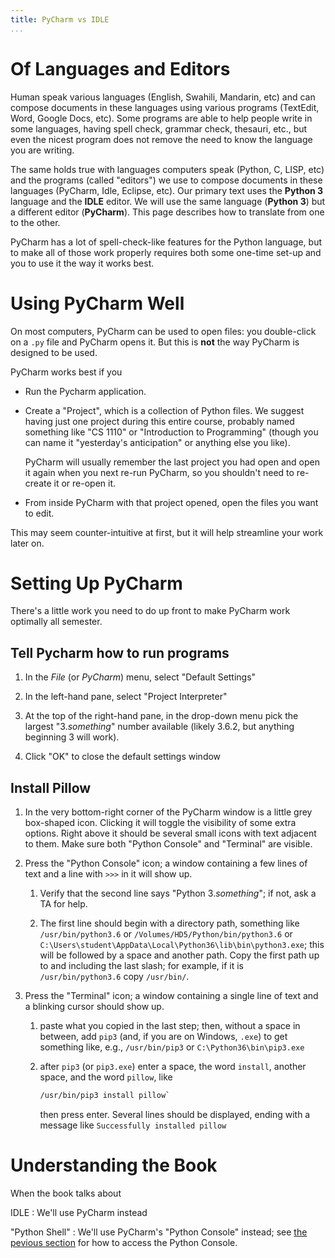 ```yaml
---
title: PyCharm vs IDLE
...
```


# Of Languages and Editors

Human speak various languages (English, Swahili, Mandarin, etc) and can compose documents in these languages using various programs (TextEdit, Word, Google Docs, etc).
Some programs are able to help people write in some languages, having spell check, grammar check, thesauri, etc., but even the nicest program does not remove the need to know the language you are writing.

The same holds true with languages computers speak (Python, C, LISP, etc)
and the programs (called "editors") we use to compose documents in these languages (PyCharm, Idle, Eclipse, etc).
Our primary text uses the **Python 3** language and the **IDLE** editor.
We will use the same language (**Python 3**) but a different editor (**PyCharm**).
This page describes how to translate from one to the other.

PyCharm has a lot of spell-check-like features for the Python language, but to make all of those work properly requires both some one-time set-up and you to use it the way it works best.

# Using PyCharm Well

On most computers, PyCharm can be used to open files: you double-click on a `.py` file and PyCharm opens it.  But this is **not** the way PyCharm is designed to be used.

PyCharm works best if you

- Run the Pycharm application.

- Create a "Project", which is a collection of Python files.  We suggest having just one project during this entire course, probably named something like "CS 1110" or "Introduction to Programming" (though you can name it "yesterday's anticipation" or anything else you like).
    
    PyCharm will usually remember the last project you had open and open it again when you next re-run PyCharm, so you shouldn't need to re-create it or re-open it.
    
- From inside PyCharm with that project opened, open the files you want to edit. 

This may seem counter-intuitive at first, but it will help streamline your work later on.

# Setting Up PyCharm

There's a little work you need to do up front to make PyCharm work optimally all semester.

## Tell Pycharm how to run programs

1. In the *File* (or *PyCharm*) menu, select "Default Settings"

2. In the left-hand pane, select "Project Interpreter"

3. At the top of the right-hand pane, in the drop-down menu pick the largest "3.*something*" number available (likely 3.6.2, but anything beginning 3 will work).

4. Click "OK" to close the default settings window

## Install Pillow

1. In the very bottom-right corner of the PyCharm window is  a little grey box-shaped icon.  Clicking it will toggle the visibility of some extra options.  Right above it should be several small icons with text adjacent to them.  Make sure both "Python Console" and "Terminal" are visible.

1. Press the "Python Console" icon; a window containing a few lines of text and a line with `>>>` in it will show up.

    1.  Verify that the second line says "Python 3.*something*"; if not, ask a TA for help.

    1.  The first line should begin with a directory path, something like `/usr/bin/python3.6` or `/Volumes/HD5/Python/bin/python3.6` or `C:\Users\student\AppData\Local\Python36\lib\bin\python3.exe`; this will be followed by a space and another path.
        Copy the first path up to and including the last slash; for example, if it is `/usr/bin/python3.6` copy `/usr/bin/`.

1.  Press the "Terminal" icon; a window containing a single line of text and a blinking cursor should show up.

    1. paste what you copied in the last step; then, without a space in between, add `pip3` (and, if you are on Windows, `.exe`) to get something like, e.g., `/usr/bin/pip3` or `C:\Python36\bin\pip3.exe`

    2. after `pip3` (or `pip3.exe`) enter a space, the word `install`, another space, and the word `pillow`, like
    
        ````bash
        /usr/bin/pip3 install pillow`
        ````
        
        then press enter.  Several lines should be displayed, ending with a message like `Successfully installed pillow`


# Understanding the Book

When the book talks about

IDLE
:   We'll use PyCharm instead

"Python Shell"
:   We'll use PyCharm's "Python Console" instead; see [the pevious section](#install-pillow) for how to access the Python Console.



